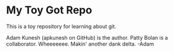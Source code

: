 # My Toy Got Repo

This is a toy repository for learning about git.

Adam Kunesh (apkunesh on GitHub) is the author.
Patty Bolan is a collaborator.
Wheeeeeee.
Makin' another dank delta. -Adam